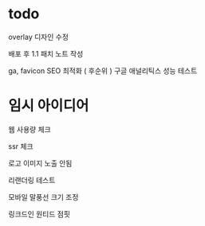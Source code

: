 # todo

overlay 디자인 수정

배포 후 1.1 패치 노트 작성

ga, favicon
SEO 최적화 ( 후순위 )
구글 애널리틱스
성능 테스트

# 임시 아이디어

웹 사용량 체크

ssr 체크

로고 이미지 노출 안됨

리랜더링 테스트

모바일 말풍선 크기 조정

링크드인 원티드 점핏
